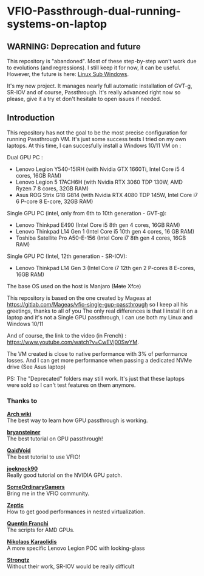 # VFIO-Passthrough-dual-running-systems-on-laptop

## WARNING: Deprecation and future
This repository is "abandoned". Most of these step-by-step won't work due to evolutions (and regressions). I still keep it for now, it can be useful. However, the future is here: [Linux Sub Windows](https://github.com/fanfan42/ansible-role-lsw).

It's my new project. It manages nearly full automatic installation of GVT-g, SR-IOV and of course, Passthrough. It's really advanced right now so please, give it a try et don't hesitate to open issues if needed.

## Introduction

This repository has not the goal to be the most precise configuration for running Passthrough VM. It's just some success tests I tried on my own laptops. At this time, I can succesfully install a Windows 10/11 VM on :

Dual GPU PC :
- Lenovo Legion Y540-15IRH (with Nvidia GTX 1660Ti, Intel Core i5 4 cores, 16GB RAM)
- Lenovo Legion 5 17ACH6H (with Nvidia RTX 3060 TDP 130W, AMD Ryzen 7 8 cores, 32GB RAM)
- Asus ROG Strix G18 G814 (with Nvidia RTX 4080 TDP 145W, Intel Core i7 6 P-core 8 E-core, 32GB RAM)

Single GPU PC (intel, only from 6th to 10th generation - GVT-g):
- Lenovo Thinkpad E490 (Intel Core i5 8th gen 4 cores, 16GB RAM)
- Lenovo Thinkpad L14 Gen 1 (Intel Core i5 10th gen 4 cores, 16 GB RAM)
- Toshiba Satellite Pro A50-E-156 (Intel Core i7 8th gen 4 cores, 16GB RAM)

Single GPU PC (Intel, 12th generation - SR-IOV):
- Lenovo Thinkpad L14 Gen 3 (Intel Core i7 12th gen 2 P-cores 8 E-cores, 16GB RAM)

The base OS used on the host is Manjaro (~~Mate~~ Xfce)

This repository is based on the one created by Mageas at https://gitlab.com/Mageas/vfio-single-gup-passthrough so I keep all his greetings, thanks to all of you
The only real differences is that I install it on a laptop and it's not a Single GPU passthrough, I can use both my Linux and Windows 10/11

And of course, the link to the video (in French) : https://www.youtube.com/watch?v=CwEVj00SwYM.

The VM created is close to native performance with 3% of performance losses. And I can get more performance when passing a dedicated NVMe drive (See Asus laptop)

PS: The "Deprecated" folders may still work. It's just that these laptops were sold so I can't test features on them anymore. 

### **Thanks to**

**[Arch wiki](https://wiki.archlinux.org/index.php/PCI_passthrough_via_OVMF)**  
The best way to learn how GPU passthrough is working.

**[bryansteiner](https://github.com/bryansteiner/gpu-passthrough-tutorial)**  
The best tutorial on GPU passthrough!

**[QaidVoid](https://github.com/QaidVoid/Complete-Single-GPU-Passthrough)**  
The best tutorial to use VFIO!

**[joeknock90](https://github.com/joeknock90/Single-GPU-Passthrough)**  
Really good tutorial on the NVIDIA GPU patch.

**[SomeOrdinaryGamers](https://www.youtube.com/watch?v=BUSrdUoedTo)**  
Bring me in the VFIO community.

**[Zeptic](https://www.youtube.com/watch?v=VKh2eKPnmXs)**  
How to get good performances in nested virtualization.

**[Quentin Franchi](https://gitlab.com/dev.quentinfranchi/vfio)**  
The scripts for AMD GPUs.

**[Nikolaos Karaolidis](https://blog.karaolidis.com/vfio/)**  
A more specific Lenovo Legion POC with looking-glass

**[Strongtz](https://github.com/strongtz/i915-sriov-dkms)**  
Without their work, SR-IOV would be really difficult


